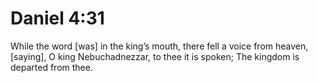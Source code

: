 # Daniel 4:31

While the word [was] in the king’s mouth, there fell a voice from heaven, [saying], O king Nebuchadnezzar, to thee it is spoken; The kingdom is departed from thee.